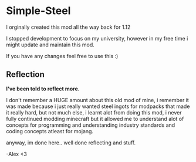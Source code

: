 # Simple-Steel

I orginally created this mod all the way back for 1.12

I stopped development to focus on my university, however in my free time i might update and maintain this mod.

If you have any changes feel free to use this :)

## Reflection
**I've been told to reflect more.**

I don't remember a HUGE amount about this old mod of mine, i remember it was made because i just really wanted steel ingots for modpacks that made it really hard, but not much else, i learnt alot from doing this mod, i never fully continued modding minecraft but it allowed me to understand alot of concepts for programming and understanding industry standards and coding concepts atleast for mojang.

anyway, im done here.. well done reflecting and stuff.

-Alex <3
